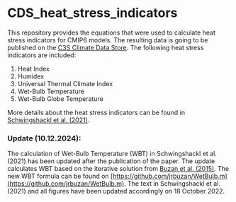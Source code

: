 # CDS_heat_stress_indicators

This repository provides the equations that were used to calculate heat stress indicators for CMIP6 models. The resulting data is going to be published on the [C3S Climate Data Store](https://cds.climate.copernicus.eu). The following heat stress indicators are included:
<ol>
<li>Heat Index</li>
<li>Humidex</li>
<li>Universal Thermal Climate Index</li>
<li>Wet-Bulb Temperature</li>
<li>Wet-Bulb Globe Temperature</li>
</ol>

More details about the heat stress indicators can be found in [Schwingshackl et al. (2021)](https://doi.org/10.1029/2020EF001885).

### Update (10.12.2024):
The calculation of Wet-Bulb Temperature (WBT) in Schwingshackl et al. (2021) has been updated after the publication of the paper. The update calculates WBT based on the iterative solution from [Buzan et al. (2015)](https://doi.org/10.5194/gmd-8-151-2015). The new WBT formula can be found on [https://github.com/jrbuzan/WetBulb.m](https://github.com/jrbuzan/WetBulb.m).
The text in Schwingshackl et al. (2021) and all figures have been updated accordingly on 18 October 2022.
